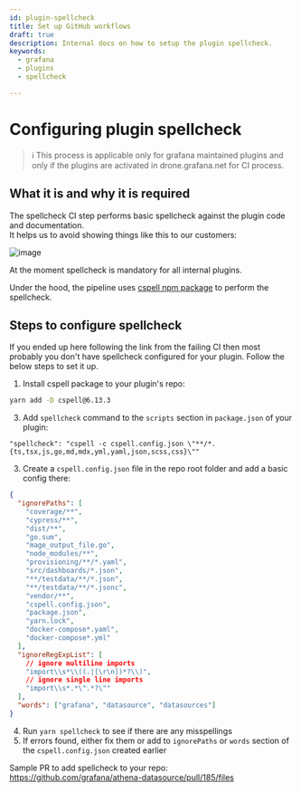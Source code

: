 ```yaml
---
id: plugin-spellcheck
title: Set up GitHub workflows
draft: true
description: Internal docs on how to setup the plugin spellcheck.
keywords:
  - grafana
  - plugins
  - spellcheck

---
```


# Configuring plugin spellcheck

> ℹ️ This process is applicable only for grafana maintained plugins and only if the plugins are activated in drone.grafana.net for CI process.

## What it is and why it is required

The spellcheck CI step performs basic spellcheck against the plugin code and documentation.\
It helps us to avoid showing things like this to our customers:

![image](https://user-images.githubusercontent.com/1436174/208397307-4270cb57-b538-4c68-8b0f-67ab5d3b8dad.png)

At the moment spellcheck is mandatory for all internal plugins.

Under the hood, the pipeline uses [cspell npm package](https://www.npmjs.com/package/cspell) to perform the spellcheck.

## Steps to configure spellcheck

If you ended up here following the link from the failing CI then most probably you don't have spellcheck configured for your plugin. Follow the below steps to set it up.

1. Install cspell package to your plugin's repo:

```bash
yarn add -D cspell@6.13.3
```

3. Add `spellcheck` command to the `scripts` section in `package.json` of your plugin:

```
"spellcheck": "cspell -c cspell.config.json \"**/*.{ts,tsx,js,go,md,mdx,yml,yaml,json,scss,css}\""
```

3. Create a `cspell.config.json` file in the repo root folder and add a basic config there:

```json
{
  "ignorePaths": [
    "coverage/**",
    "cypress/**",
    "dist/**",
    "go.sum",
    "mage_output_file.go",
    "node_modules/**",
    "provisioning/**/*.yaml",
    "src/dashboards/*.json",
    "**/testdata/**/*.json",
    "**/testdata/**/*.jsonc",
    "vendor/**",
    "cspell.config.json",
    "package.json",
    "yarn.lock",
    "docker-compose*.yaml",
    "docker-compose*.yml"
  ],
  "ignoreRegExpList": [
    // ignore multiline imports
    "import\\s*\\((.|[\r\n])*?\\)",
    // ignore single line imports
    "import\\s*.*\".*?\""
  ],
  "words": ["grafana", "datasource", "datasources"]
}
```

4. Run `yarn spellcheck` to see if there are any misspellings
5. If errors found, either fix them or add to `ignorePaths` or `words` section of the `cspell.config.json` created earlier

Sample PR to add spellcheck to your repo: https://github.com/grafana/athena-datasource/pull/185/files
